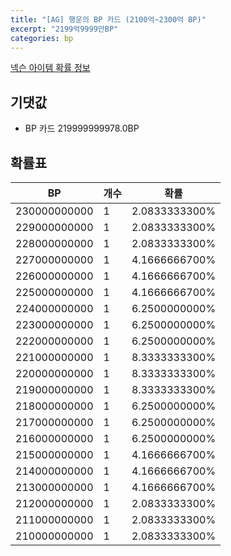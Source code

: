 ```yaml
---
title: "[AG] 행운의 BP 카드 (2100억~2300억 BP)"
excerpt: "2199억9999만BP"
categories: bp
---
```

[넥슨 아이템 확률 정보](http://iteminfo.nexon.com/probability/fo4?sn=7475)

## 기댓값
  - BP 카드 219999999978.0BP

## 확률표

|BP|개수|확률|
|---|---|---|
|230000000000|1|2.0833333300%|
|229000000000|1|2.0833333300%|
|228000000000|1|2.0833333300%|
|227000000000|1|4.1666666700%|
|226000000000|1|4.1666666700%|
|225000000000|1|4.1666666700%|
|224000000000|1|6.2500000000%|
|223000000000|1|6.2500000000%|
|222000000000|1|6.2500000000%|
|221000000000|1|8.3333333300%|
|220000000000|1|8.3333333300%|
|219000000000|1|8.3333333300%|
|218000000000|1|6.2500000000%|
|217000000000|1|6.2500000000%|
|216000000000|1|6.2500000000%|
|215000000000|1|4.1666666700%|
|214000000000|1|4.1666666700%|
|213000000000|1|4.1666666700%|
|212000000000|1|2.0833333300%|
|211000000000|1|2.0833333300%|
|210000000000|1|2.0833333300%|
